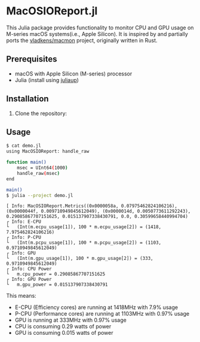 # MacOSIOReport.jl

This Julia package provides functionality to monitor CPU and GPU usage on M-series macOS systems(i.e., Apple Silicon). It is inspired by and partially ports the [vladkens/macmon](https://github.com/vladkens/macmon) project, originally written in Rust.

## Prerequisites

- macOS with Apple Silicon (M-series) processor
- Julia (install using [juliaup](https://github.com/JuliaLang/juliaup))

## Installation

1. Clone the repository:

## Usage

```sh
$ cat demo.jl
using MacOSIOReport: handle_raw

function main()
    msec = UInt64(1000)
    handle_raw(msec)
end

main()
$ julia --project demo.jl
```

```
[ Info: MacOSIOReport.Metrics((0x0000058a, 0.07975462824106216), (0x0000044f, 0.009710949845612049), (0x0000014d, 0.0050773611292243), 0.29085867707151625, 0.015137907338430791, 0.0, 0.30599658440994704)
┌ Info: E-CPU
└   (Int(m.ecpu_usage[1]), 100 * m.ecpu_usage[2]) = (1418, 7.975462824106216)
┌ Info: P-CPU
└   (Int(m.pcpu_usage[1]), 100 * m.pcpu_usage[2]) = (1103, 0.9710949845612049)
┌ Info: GPU
└   (Int(m.gpu_usage[1]), 100 * m.gpu_usage[2]) = (333, 0.9710949845612049)
┌ Info: CPU Power
└   m.cpu_power = 0.29085867707151625
┌ Info: GPU Power
└   m.gpu_power = 0.015137907338430791
```

This means:
- E-CPU (Efficiency cores) are running at 1418MHz with 7.9% usage
- P-CPU (Performance cores) are running at 1103MHz with 0.97% usage
- GPU is running at 333MHz with 0.97% usage
- CPU is consuming 0.29 watts of power
- GPU is consuming 0.015 watts of power